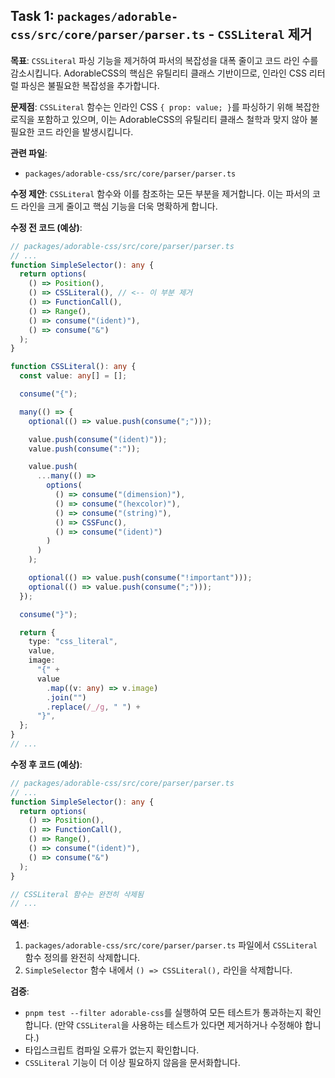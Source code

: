 ## Task 1: `packages/adorable-css/src/core/parser/parser.ts` - `CSSLiteral` 제거

**목표**: `CSSLiteral` 파싱 기능을 제거하여 파서의 복잡성을 대폭 줄이고 코드 라인 수를 감소시킵니다. AdorableCSS의 핵심은 유틸리티 클래스 기반이므로, 인라인 CSS 리터럴 파싱은 불필요한 복잡성을 추가합니다.

**문제점**:
`CSSLiteral` 함수는 인라인 CSS `{ prop: value; }`를 파싱하기 위해 복잡한 로직을 포함하고 있으며, 이는 AdorableCSS의 유틸리티 클래스 철학과 맞지 않아 불필요한 코드 라인을 발생시킵니다.

**관련 파일**:
*   `packages/adorable-css/src/core/parser/parser.ts`

**수정 제안**:
`CSSLiteral` 함수와 이를 참조하는 모든 부분을 제거합니다. 이는 파서의 코드 라인을 크게 줄이고 핵심 기능을 더욱 명확하게 합니다.

**수정 전 코드 (예상)**:
```typescript
// packages/adorable-css/src/core/parser/parser.ts
// ...
function SimpleSelector(): any {
  return options(
    () => Position(),
    () => CSSLiteral(), // <-- 이 부분 제거
    () => FunctionCall(),
    () => Range(),
    () => consume("(ident)"),
    () => consume("&")
  );
}

function CSSLiteral(): any {
  const value: any[] = [];

  consume("{");

  many(() => {
    optional(() => value.push(consume(";")));

    value.push(consume("(ident)"));
    value.push(consume(":"));

    value.push(
      ...many(() =>
        options(
          () => consume("(dimension)"),
          () => consume("(hexcolor)"),
          () => consume("(string)"),
          () => CSSFunc(),
          () => consume("(ident)")
        )
      )
    );

    optional(() => value.push(consume("!important")));
    optional(() => value.push(consume(";")));
  });

  consume("}");

  return {
    type: "css_literal",
    value,
    image:
      "{" +
      value
        .map((v: any) => v.image)
        .join("")
        .replace(/_/g, " ") +
      "}",
  };
}
// ...
```

**수정 후 코드 (예상)**:
```typescript
// packages/adorable-css/src/core/parser/parser.ts
// ...
function SimpleSelector(): any {
  return options(
    () => Position(),
    () => FunctionCall(),
    () => Range(),
    () => consume("(ident)"),
    () => consume("&")
  );
}

// CSSLiteral 함수는 완전히 삭제됨
// ...
```

**액션**:
1.  `packages/adorable-css/src/core/parser/parser.ts` 파일에서 `CSSLiteral` 함수 정의를 완전히 삭제합니다.
2.  `SimpleSelector` 함수 내에서 `() => CSSLiteral(),` 라인을 삭제합니다.

**검증**:
*   `pnpm test --filter adorable-css`를 실행하여 모든 테스트가 통과하는지 확인합니다. (만약 `CSSLiteral`을 사용하는 테스트가 있다면 제거하거나 수정해야 합니다.)
*   타입스크립트 컴파일 오류가 없는지 확인합니다.
*   `CSSLiteral` 기능이 더 이상 필요하지 않음을 문서화합니다.
